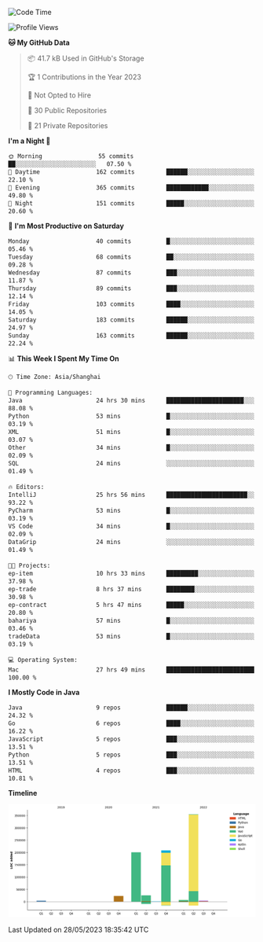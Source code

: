 <!--START_SECTION:waka-->
![Code Time](http://img.shields.io/badge/Code%20Time-1%2C835%20hrs%2017%20mins-blue)

![Profile Views](http://img.shields.io/badge/Profile%20Views-0-blue)

**🐱 My GitHub Data** 

> 📦 41.7 kB Used in GitHub's Storage 
 > 
> 🏆 1 Contributions in the Year 2023
 > 
> 🚫 Not Opted to Hire
 > 
> 📜 30 Public Repositories 
 > 
> 🔑 21 Private Repositories 
 > 
**I'm a Night 🦉** 

```text
🌞 Morning                55 commits          ██░░░░░░░░░░░░░░░░░░░░░░░   07.50 % 
🌆 Daytime                162 commits         ██████░░░░░░░░░░░░░░░░░░░   22.10 % 
🌃 Evening                365 commits         ████████████░░░░░░░░░░░░░   49.80 % 
🌙 Night                  151 commits         █████░░░░░░░░░░░░░░░░░░░░   20.60 % 
```
📅 **I'm Most Productive on Saturday** 

```text
Monday                   40 commits          █░░░░░░░░░░░░░░░░░░░░░░░░   05.46 % 
Tuesday                  68 commits          ██░░░░░░░░░░░░░░░░░░░░░░░   09.28 % 
Wednesday                87 commits          ███░░░░░░░░░░░░░░░░░░░░░░   11.87 % 
Thursday                 89 commits          ███░░░░░░░░░░░░░░░░░░░░░░   12.14 % 
Friday                   103 commits         ████░░░░░░░░░░░░░░░░░░░░░   14.05 % 
Saturday                 183 commits         ██████░░░░░░░░░░░░░░░░░░░   24.97 % 
Sunday                   163 commits         ██████░░░░░░░░░░░░░░░░░░░   22.24 % 
```


📊 **This Week I Spent My Time On** 

```text
🕑︎ Time Zone: Asia/Shanghai

💬 Programming Languages: 
Java                     24 hrs 30 mins      ██████████████████████░░░   88.08 % 
Python                   53 mins             █░░░░░░░░░░░░░░░░░░░░░░░░   03.19 % 
XML                      51 mins             █░░░░░░░░░░░░░░░░░░░░░░░░   03.07 % 
Other                    34 mins             █░░░░░░░░░░░░░░░░░░░░░░░░   02.09 % 
SQL                      24 mins             ░░░░░░░░░░░░░░░░░░░░░░░░░   01.49 % 

🔥 Editors: 
IntelliJ                 25 hrs 56 mins      ███████████████████████░░   93.22 % 
PyCharm                  53 mins             █░░░░░░░░░░░░░░░░░░░░░░░░   03.19 % 
VS Code                  34 mins             █░░░░░░░░░░░░░░░░░░░░░░░░   02.09 % 
DataGrip                 24 mins             ░░░░░░░░░░░░░░░░░░░░░░░░░   01.49 % 

🐱‍💻 Projects: 
ep-item                  10 hrs 33 mins      █████████░░░░░░░░░░░░░░░░   37.98 % 
ep-trade                 8 hrs 37 mins       ████████░░░░░░░░░░░░░░░░░   30.98 % 
ep-contract              5 hrs 47 mins       █████░░░░░░░░░░░░░░░░░░░░   20.80 % 
bahariya                 57 mins             █░░░░░░░░░░░░░░░░░░░░░░░░   03.46 % 
tradeData                53 mins             █░░░░░░░░░░░░░░░░░░░░░░░░   03.19 % 

💻 Operating System: 
Mac                      27 hrs 49 mins      █████████████████████████   100.00 % 
```

**I Mostly Code in Java** 

```text
Java                     9 repos             ██████░░░░░░░░░░░░░░░░░░░   24.32 % 
Go                       6 repos             ████░░░░░░░░░░░░░░░░░░░░░   16.22 % 
JavaScript               5 repos             ███░░░░░░░░░░░░░░░░░░░░░░   13.51 % 
Python                   5 repos             ███░░░░░░░░░░░░░░░░░░░░░░   13.51 % 
HTML                     4 repos             ███░░░░░░░░░░░░░░░░░░░░░░   10.81 % 
```



**Timeline**

![Lines of Code chart](https://raw.githubusercontent.com/youtiaoguagua/youtiaoguagua/master/assets/bar_graph.png)


 Last Updated on 28/05/2023 18:35:42 UTC
<!--END_SECTION:waka-->